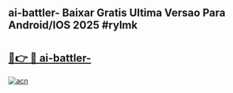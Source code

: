 ## ai-battler- Baixar Gratis Ultima Versao Para Android/IOS 2025 #rylmk

# <h2><a href="https://ainizakaria.my?title=ai-battler-&ref=20M">🔗👉 🔴 ai-battler-</a></h2>

[![acn](https://github.com/user-attachments/assets/0f9c940e-d8b0-45ae-aac7-cd30a18b3e1c)](https://ainizakaria.my?title=ai-battler-&ref=20M)

